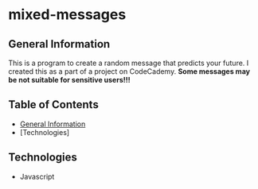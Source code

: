 # mixed-messages

## General Information
This is a program to create a random message that predicts your future. I created this as a part of a project on CodeCademy. **Some messages may be not suitable for sensitive users!!!**

## Table of Contents
* [General Information](##generalinformation)
* [Technologies]

## Technologies
* Javascript
